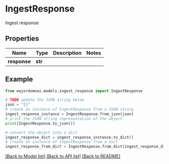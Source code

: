 # IngestResponse

Ingest response

## Properties

Name | Type | Description | Notes
------------ | ------------- | ------------- | -------------
**response** | **str** |  | 

## Example

```python
from majordomoai.models.ingest_response import IngestResponse

# TODO update the JSON string below
json = "{}"
# create an instance of IngestResponse from a JSON string
ingest_response_instance = IngestResponse.from_json(json)
# print the JSON string representation of the object
print(IngestResponse.to_json())

# convert the object into a dict
ingest_response_dict = ingest_response_instance.to_dict()
# create an instance of IngestResponse from a dict
ingest_response_from_dict = IngestResponse.from_dict(ingest_response_dict)
```
[[Back to Model list]](../README.md#documentation-for-models) [[Back to API list]](../README.md#documentation-for-api-endpoints) [[Back to README]](../README.md)



